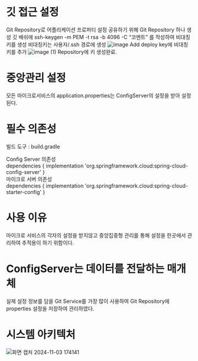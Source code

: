 # 깃 접근 설정
Git Repository로 어플리케이션 프로퍼티 설정 공유하기 위해 Git Repository 하나 생성
깃 배쉬에 ssh-keygen -m PEM -t rsa -b 4096 -C “코멘트” 를 작성하여 비대칭키를 생성 비대칭키는 사용자/.ssh 경로에 생성
![image](https://github.com/user-attachments/assets/e6a314a3-ffd2-45a4-8e68-213f692bfb14)
Add deploy key에 비대칭키를 추가
![image (1)](https://github.com/user-attachments/assets/ad481332-97db-4cc0-8d7f-eeed0345943c)
Repository에 키 생성완료.

# 중앙관리 설정
모든 마이크로서비스의 application.properties는 ConfigServer의 설정을 받아 설정된다.

# 필수 의존성
빌드 도구 : build.gradle

Config Server 의존성
<br>
dependencies {
	implementation 'org.springframework.cloud:spring-cloud-config-server'
 }
 <br>
마이크로 서버 의존성 
<br>
dependencies {
	implementation 'org.springframework.cloud:spring-cloud-starter-config'
 }

# 사용 이유
마이크로 서비스의 각자의 설정을 받지않고 중앙집중형 관리를 통해 설정을 한곳에서 관리하여 추적용이 하기 위함이다.

# ConfigServer는 데이터를 전달하는 매개체
실제 설정 정보를 담을 Git Service를 가장 많이 사용하여 Git Repository에 properties 설정을 저장하여 관리하였다.

# 시스템 아키텍처
![화면 캡처 2024-11-03 174141](https://github.com/user-attachments/assets/afbfbbfa-e134-48f7-a93b-9efd6fc529a6)
